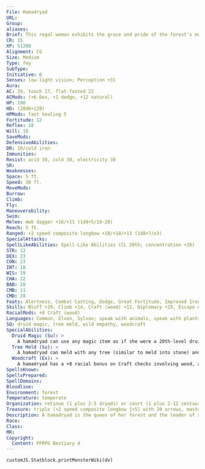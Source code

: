 ```yaml
---
File: Hamadryad
URL: 
Group: 
aliases: 
Brief: This regal woman exhibits the grace and pride of the forest's most ancient trees.
CR: 15
XP: 51200
Alignment: CG
Size: Medium
Type: fey
SubType: 
Initiative: 6
Senses: low-light vision; Perception +31
Aura: 
AC: 29, touch 17, flat-footed 22
ACMods: (+6 Dex, +1 dodge, +12 natural)
HP: 190
HD: (20d6+120)
HPMods: fast healing 5
Fortitude: 12
Reflex: 18
Will: 18
SaveMods: 
DefensiveAbilities: 
DR: 10/cold iron
Immunities: 
Resist: acid 30, cold 30, electricity 30
SR: 
Weaknesses: 
Space: 5 ft.
Speed: 30 ft.
MoveMods: 
Burrow: 
Climb: 
Fly: 
Maneuverability: 
Swim: 
Melee: mwk dagger +16/+11 (1d4+5/19-20)
Reach: 5 ft.
Ranged: +2 speed composite longbow +18/+18/+13 (1d8+7/x3)
SpecialAttacks: 
SpellLikeAbilities: Spell-Like Abilities (CL 20th; concentration +26)  Constant-speak with animals, speak with plants   At Will-entangle (DC 17), hold animal (DC 18), rusting grasp, tree shape, wood shape (10 lbs. only)   5/day-charm monster (DC 20), charm person (DC 17), confusion (DC 19), deep slumber (DC 19), neutralize poison, sending (dryads only), suggestion (DC 19), tree stride   1/day-call lightning storm (DC 21), changestaff, greater heroism, heal, liveoak, summon nature's ally VIII
STR: 12
DEX: 23
CON: 23
INT: 18
WIS: 19
CHA: 22
BAB: 10
CMB: 11
CMD: 28
Feats: Alertness, Combat Casting, Dodge, Great Fortitude, Improved Iron Will, Iron Will, Mounted Combat, Stealthy, Toughness, Weapon Finesse
Skills: Bluff +29, Climb +14, Craft (wood) +12, Diplomacy +29, Escape Artist +19, Handle Animal +16, Heal +9, Intimidate +16, Knowledge (geography) +17, Knowledge (nature) +27, Knowledge (nobility) +9, Perception +31, Perform (any one) +19, Ride +16, Sense Motive +19, Spellcraft +14, Stealth +19, Survival +14
RacialMods: +8 Craft (wood)
Languages: Common, Elven, Sylvan; speak with animals, speak with plants, tongues
SQ: druid magic, tree meld, wild empathy, woodcraft
SpecialAbilities:
  Druid Magic (Su): >
    A hamadryad can use any magic item as if she were a 20th-level druid.
  Tree Meld (Su): >
    A hamadryad can meld with any tree (similar to meld into stone) and can remain melded with a tree as long as she wishes.
  Woodcraft (Ex): >
    A hamadryad has a +8 racial bonus on Craft checks involving wood, and is always treated as if she had masterwork artisan's woodworking tools when attempting such checks.
SpellsKnown: 
SpellsPrepared: 
SpellDomains: 
Bloodline: 
Environment: forest
Temperature: temperate
Organization: retinue (1 plus 2-5 dryads) or court (1 plus 2-12 centaurs, 2-12 dryads, 2-8 satyrs, and 1-2 treants)
Treasure: triple (+2 speed composite longbow [+5] with 20 arrows, masterwork dagger, other treasure)
Description: A hamadryad is the queen of her forest and the leader of all the dryads within it. Much as a dryad is bonded with one tree and is devoted to it, a hamadryad loves her chosen forest; while she does not sicken and die if separated from it, she loathes such separation. All nonevil woodland creatures acknowledge her as the wisest of dryads and respect her gifts of healing and diplomacy. In most forests, a hamadryad is the sister or wife of an erlking, and represents the protective, patient, and nurturing aspect of nature. With her healing magic, she can relieve the suffering of a dryad whose tree has been killed and sustain her long enough for her to bond with another tree. A hamadryad prefers to avoid direct confrontations, instead using her magic and allies to divert, confuse, and even befriend any would-be enemies. Her powers allow her to speak with or quickly travel to her subjects even when they are in the most remote parts of the forest. As a consequence, little happens in the forest without her knowledge, and those who enter her realm would do well to remember this.
Race: 
Class: 
MR: 
Copyright:
  Content: PFRPG Bestiary 4
---
```

```dataviewjs
customJS.Statblock.printMonsterWiki(dv)
```
